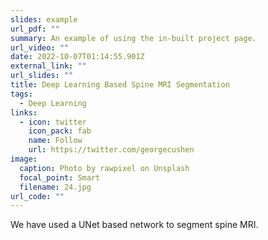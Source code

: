 ```yaml
---
slides: example
url_pdf: ""
summary: An example of using the in-built project page.
url_video: ""
date: 2022-10-07T01:14:55.901Z
external_link: ""
url_slides: ""
title: Deep Learning Based Spine MRI Segmentation
tags:
  - Deep Learning
links:
  - icon: twitter
    icon_pack: fab
    name: Follow
    url: https://twitter.com/georgecushen
image:
  caption: Photo by rawpixel on Unsplash
  focal_point: Smart
  filename: 24.jpg
url_code: ""
---
```

W﻿e have used a UNet based network to segment spine MRI.